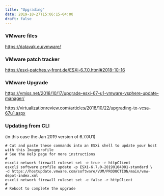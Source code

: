 ```yaml
---
title: "Upgrading"
date: 2019-10-27T15:06:15-04:00
draft: false
---
```


### VMware files

https://datavak.eu/vmware/

### VMware patch tracker

https://esxi-patches.v-front.de/ESXi-6.7.0.html#2018-10-16

### VMware Upgrade

https://vmiss.net/2018/10/17/upgrade-esxi-67-u1-vmware-vsphere-update-manager/

https://virtualizationreview.com/articles/2018/10/22/upgrading-to-vcsa-67u1.aspx


### Updating from CLI

(in this case the Jan 2019 version of 6.7.0U1)

```
# Cut and paste these commands into an ESXi shell to update your host with this Imageprofile
# See the Help page for more instructions
#
esxcli network firewall ruleset set -e true -r httpClient
esxcli software profile update -p ESXi-6.7.0-20190104001-standard \
-d https://hostupdate.vmware.com/software/VUM/PRODUCTION/main/vmw-depot-index.xml
esxcli network firewall ruleset set -e false -r httpClient
#
# Reboot to complete the upgrade
```